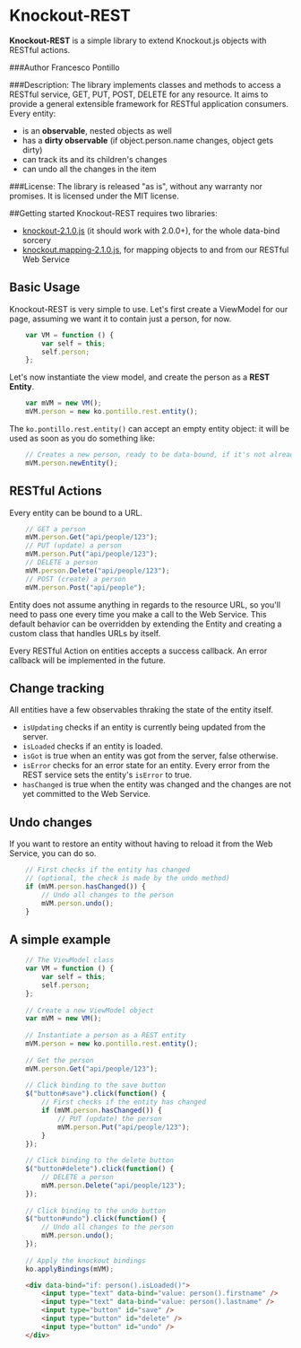 Knockout-REST
=============

**Knockout-REST** is a simple library to extend Knockout.js objects with RESTful actions.

###Author
Francesco Pontillo

###Description:
The library implements classes and methods to access a RESTful service,
GET, PUT, POST, DELETE for any resource.
It aims to provide a general extensible framework for RESTful application
consumers.
Every entity:

 * is an **observable**, nested objects as well
 * has a **dirty observable** (if object.person.name changes, object gets dirty)
 * can track its and its children's changes
 * can undo all the changes in the item

###License:
The library is released "as is", without any warranty nor promises.
It is licensed under the MIT license.

##Getting started
Knockout-REST requires two libraries:

 * [knockout-2.1.0.js](http://github.com/SteveSanderson/knockout) (it should work with 2.0.0+), for the whole data-bind sorcery
 * [knockout.mapping-2.1.0.js](http://github.com/SteveSanderson/knockout.mapping), for mapping objects to and from our RESTful Web Service
 
## Basic Usage

Knockout-REST is very simple to use.
Let's first create a ViewModel for our page, assuming we want it to contain just a person, for now.

```javascript
	var VM = function () {
		var self = this;
		self.person;
	};
```

Let's now instantiate the view model, and create the person as a **REST Entity**.

```javascript
	var mVM = new VM();
	mVM.person = new ko.pontillo.rest.entity();
```

The `ko.pontillo.rest.entity()` can accept an empty entity object: it will be used as soon as you do something like:

```javascript
	// Creates a new person, ready to be data-bound, if it's not already
	mVM.person.newEntity();
```

## RESTful Actions
Every entity can be bound to a URL.

```javascript
	// GET a person
	mVM.person.Get("api/people/123");
	// PUT (update) a person
	mVM.person.Put("api/people/123");
	// DELETE a person
	mVM.person.Delete("api/people/123");
	// POST (create) a person
	mVM.person.Post("api/people");
```

Entity does not assume anything in regards to the resource URL, so you'll need to pass one every time you make a call to the Web Service.
This default behavior can be overridden by extending the Entity and creating a custom class that handles URLs by itself.

Every RESTful Action on entities accepts a success callback. An error callback will be implemented in the future.

## Change tracking
All entities have a few observables thraking the state of the entity itself.

 * `isUpdating` checks if an entity is currently being updated from the server.
 * `isLoaded` checks if an entity is loaded.
 * `isGot` is true when an entity was got from the server, false otherwise.
 * `isError` checks for an error state for an entity. Every error from the REST service sets the entity's `isError` to true.
 * `hasChanged` is true when the entity was changed and the changes are not yet committed to the Web Service.
 
## Undo changes
If you want to restore an entity without having to reload it from the Web Service, you can do so.

```javascript
	// First checks if the entity has changed
	// (optional, the check is made by the undo method)
	if (mVM.person.hasChanged()) {
		// Undo all changes to the person
		mVM.person.undo();
	}
```

## A simple example

```javascript
	// The ViewModel class
	var VM = function () {
		var self = this;
		self.person;
	};
	
	// Create a new ViewModel object
	var mVM = new VM();
	
	// Instantiate a person as a REST entity
	mVM.person = new ko.pontillo.rest.entity();
	
	// Get the person
	mVM.person.Get("api/people/123");
	
	// Click binding to the save button
	$("button#save").click(function() {
		// First checks if the entity has changed
		if (mVM.person.hasChanged()) {
			// PUT (update) the person
			mVM.person.Put("api/people/123");
		}
	});
	
	// Click binding to the delete button
	$("button#delete").click(function() {
		// DELETE a person
		mVM.person.Delete("api/people/123");
	});
	
	// Click binding to the undo button
	$("button#undo").click(function() {
		// Undo all changes to the person
		mVM.person.undo();
	});
	
	// Apply the knockout bindings
	ko.applyBindings(mVM);
```
```html
	<div data-bind="if: person().isLoaded()">
		<input type="text" data-bind="value: person().firstname" />
		<input type="text" data-bind="value: person().lastname" />
		<input type="button" id="save" />
		<input type="button" id="delete" />
		<input type="button" id="undo" />
	</div>
```